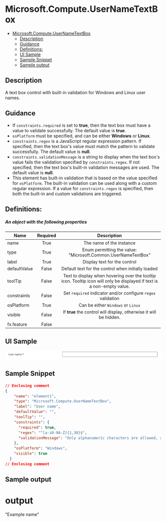 <a name="microsoft-compute-usernametextbox"></a>
# Microsoft.Compute.UserNameTextBox
* [Microsoft.Compute.UserNameTextBox](#microsoft-compute-usernametextbox)
    * [Description](#microsoft-compute-usernametextbox-description)
    * [Guidance](#microsoft-compute-usernametextbox-guidance)
    * [Definitions:](#microsoft-compute-usernametextbox-definitions)
    * [UI Sample](#microsoft-compute-usernametextbox-ui-sample)
    * [Sample Snippet](#microsoft-compute-usernametextbox-sample-snippet)
    * [Sample output](#microsoft-compute-usernametextbox-sample-output)

<a name="microsoft-compute-usernametextbox-description"></a>
## Description
A text box control with built-in validation for Windows and Linux user names.
<a name="microsoft-compute-usernametextbox-guidance"></a>
## Guidance
- If `constraints.required` is set to **true**, then the text box must have a value to validate successfully. The default value is **true**.
- `osPlatform` must be specified, and can be either **Windows** or **Linux**.
- `constraints.regex` is a JavaScript regular expression pattern. If specified, then the text box's value must match the pattern to validate successfully. The default value is **null**.
- `constraints.validationMessage` is a string to display when the text box's value fails the validation specified by `constraints.regex`. If not specified, then the text box's built-in validation messages are used. The default value is **null**.
- This element has built-in validation that is based on the value specified for `osPlatform`. The built-in validation can be used along with a custom regular expression. If a value for `constraints.regex` is specified, then both the built-in and custom validations are triggered.
 
<a name="microsoft-compute-usernametextbox-definitions"></a>
## Definitions:
<a name="microsoft-compute-usernametextbox-definitions-an-object-with-the-following-properties"></a>
##### An object with the following properties
| Name | Required | Description
| ---|:--:|:--:|
|name|True|The name of the instance
|type|True|Enum permitting the value: "Microsoft.Common.UserNameTextBox"
|label|True|Display text for the control
|defaultValue|False|Default text for the control when initially loaded
|toolTip|False|Text to display when hovering over the tooltip icon. Tooltip icon will only be displayed if text is a non-empty value.
|constraints|False|Set `required` indicator and/or configure `regex` validation
|osPlatform|True|Can be either `Windows` or `Linux`
|visible|False|If **true** the control will display, otherwise it will be hidden.
|fx.feature|False|
<a name="microsoft-compute-usernametextbox-ui-sample"></a>
## UI Sample
![alt-text](../media/dx/controls/Microsoft.Compute.UserNameTextBox.png "UI Sample")  
<a name="microsoft-compute-usernametextbox-sample-snippet"></a>
## Sample Snippet

```json
// Enclosing comment
{
    "name": "element1",
    "type": "Microsoft.Compute.UserNameTextBox",
    "label": "User name",
    "defaultValue": "",
    "toolTip": "",
    "constraints": {
      "required": true,
      "regex": "^[a-z0-9A-Z]{1,30}$",
      "validationMessage": "Only alphanumeric characters are allowed, and the value must be 1-30 characters long."
    },
    "osPlatform": "Windows",
    "visible": true
  }
// Enclosing comment

```
<a name="microsoft-compute-usernametextbox-sample-output"></a>
## Sample output
  # output

"Example name"

